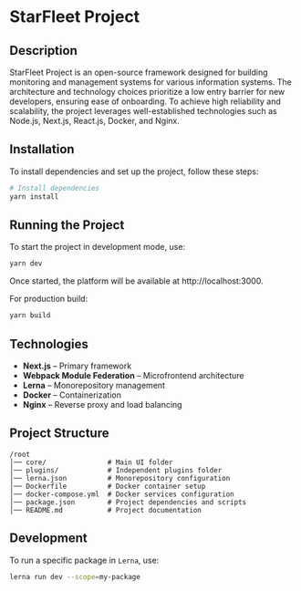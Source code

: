 # StarFleet Project

## Description

StarFleet Project is an open-source framework designed for building monitoring and management systems for various information systems. The architecture and technology choices prioritize a low entry barrier for new developers, ensuring ease of onboarding. To achieve high reliability and scalability, the project leverages well-established technologies such as Node.js, Next.js, React.js, Docker, and Nginx.

## Installation

To install dependencies and set up the project, follow these steps:

```sh
# Install dependencies
yarn install
```

## Running the Project

To start the project in development mode, use:

```sh
yarn dev
```

Once started, the platform will be available at http://localhost:3000.

For production build:

```sh
yarn build
```

## Technologies

- **Next.js** – Primary framework
- **Webpack Module Federation** – Microfrontend architecture
- **Lerna** – Monorepository management
- **Docker** – Containerization
- **Nginx** – Reverse proxy and load balancing

## Project Structure

```
/root
│── core/               # Main UI folder
│── plugins/            # Independent plugins folder
│── lerna.json          # Monorepository configuration
│── Dockerfile          # Docker container setup
│── docker-compose.yml  # Docker services configuration
│── package.json        # Project dependencies and scripts
│── README.md           # Project documentation
```

## Development

To run a specific package in `Lerna`, use:

```sh
lerna run dev --scope=my-package
```
